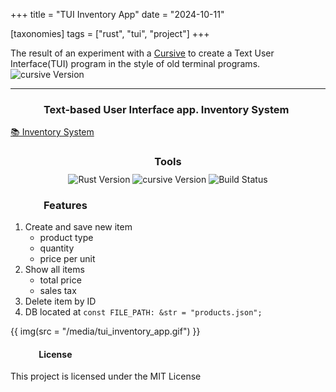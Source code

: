 +++
title = "TUI Inventory App"
date = "2024-10-11"

[taxonomies]
tags = ["rust", "tui", "project"]
+++

The result of an experiment with a [Cursive](https://crates.io/crates/cursive) to create a Text User Interface(TUI) program in the style of old terminal programs.  
![cursive Version](https://img.shields.io/badge/cursive-0.21.1%20-orange)
<!-- more -->
---

### &emsp;&emsp;&emsp; Text-based User Interface app. Inventory System

[📚 Inventory System](https://github.com/maltsev-dev/inventory_system_app)

<h3 style="text-align:center; margin-bottom:8px;">Tools</h3>
<p align="center" style="margin:0; padding:0;">
  <img style="display:inline-block; vertical-align:middle;"
       src="https://img.shields.io/badge/rust-1.83.0%20-green" alt="Rust Version"/>
  <img style="display:inline-block; vertical-align:middle;"
       src="https://img.shields.io/badge/cursive-0.21.1%20-orange" alt="cursive Version"/>
  <img style="display:inline-block; vertical-align:middle;"
       src="https://github.com/chemyl/inventory_system_app/actions/workflows/rust.yml/badge.svg" alt="Build Status"/>
</p>

### &emsp;&emsp;&emsp; Features
 1. Create and save new item 
    * product type
    * quantity
    * price per unit
 2. Show all items 
    * total price
    * sales tax
 3. Delete item by ID
 4. DB located at `const FILE_PATH: &str = "products.json";`

{{ img(src = "/media/tui_inventory_app.gif") }}


#### &emsp;&emsp;&emsp; **License**
This project is licensed under the MIT License 